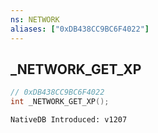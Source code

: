 ```yaml
---
ns: NETWORK
aliases: ["0xDB438CC9BC6F4022"]
---
```

## _NETWORK_GET_XP

```c
// 0xDB438CC9BC6F4022
int _NETWORK_GET_XP();
```

```
NativeDB Introduced: v1207
```

